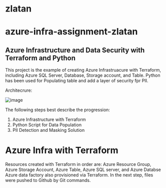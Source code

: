 # zlatan
# azure-infra-assignment-zlatan

## Azure Infrastructure and Data Security with Terraform and Python 

This project is the example of creating Azure Infrastruacure with Terraform, including Azure SQL Server, Database, Storage account, and Table. Python has been used for
Populating table and add a layer of security fpr PII.




Architecrure:

![image](https://github.com/Amse23/zlatan/assets/128851103/258d0aed-9058-452c-809e-6fe09a5e1776)


The following steps best describe the progression:
1. Azure Infrastructure with Terraform
2. Python Script for Data Population
3. PII Detection and Masking Solution

# Azure Infra with Terraform
Resources created with Terraform in order are: Azure Resource Group, Azure Storage Account, Azure Table, Azure SQL server, and Azure Databse
Azure data factory also provisioned via Terraform. In the next step, files were pushed to Github by Git commands.
